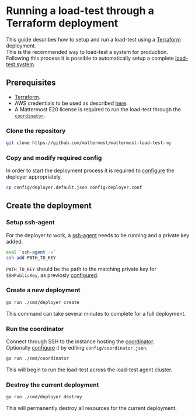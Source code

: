 # Running a load-test through a Terraform deployment

This guide describes how to setup and run a load-test using a [Terraform](https://www.terraform.io/intro/index.html) deployment.  
This is the recommended way to load-test a system for production. Following this process it is possible to automatically setup a complete [load-test system](loadtest_system.md).

## Prerequisites

- [Terraform](https://learn.hashicorp.com/terraform/getting-started/install).
- AWS credentials to be used as described [here](https://www.terraform.io/docs/providers/aws/index.html#authentication).
- A Mattermost E20 license is required to run the load-test through the [`coordinator`](coordinator.md).

### Clone the repository

```sh
git clone https://github.com/mattermost/mattermost-load-test-ng
```

### Copy and modify required config

In order to start the deployment process it is required to [configure](deployer_config.md) the deployer appropriately.

```sh
cp config/deployer.default.json config/deployer.conf
```

## Create the deployment

### Setup ssh-agent

For the deployer to work, a [ssh-agent](https://linux.die.net/man/1/ssh-agent) needs to be running and a private key added.

```sh
eval `ssh-agent -s`
ssh-add PATH_TO_KEY
```

`PATH_TO_KEY` should be the path to the matching private key for `SSHPublicKey`, as previosly [configured](deployer_config.md).

### Create a new deployment

```sh
go run ./cmd/deployer create
```

This command can take several minutes to complete for a full deployment.

### Run the coordinator

Connect through SSH to the instance hosting the [coordinator](coordinator.md).  
Optionally [configure](coordinator_config.md) it by editing `config/coordinator.json`.

```sh
go run ./cmd/coordinator
```

This will begin to run the load-test across the load-test agent cluster.

### Destroy the current deployment

```sh
go run ./cmd/deployer destroy
```

This will permanently destroy all resources for the current deployment.
